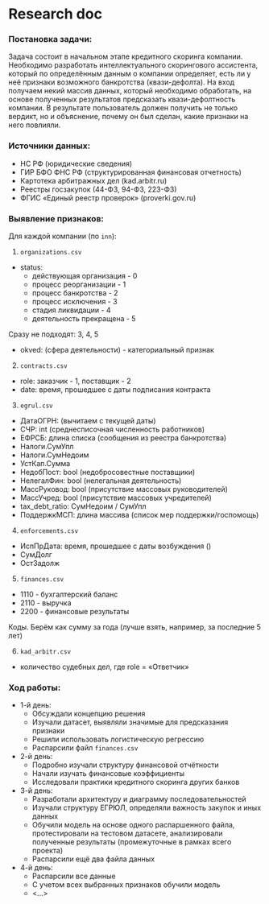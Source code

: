 # Research doc

### Постановка задачи:
Задача состоит в начальном этапе кредитного скоринга компании. Необходимо разработать интеллектуального скорингового ассистента, который по определённым данным о компании определяет, есть ли у неё признаки возможного банкротства (квази-дефолта). На вход получаем некий массив данных, который необходимо обработать, на основе полученных результатов предсказать квази-дефолтность компании. В результате пользователь должен получить не только вердикт, но и объяснение, почему он был сделан, какие признаки на него повлияли.

### Источники данных:
- НС РФ (юридические сведения)
- ГИР БФО ФНС РФ (структурированная финансовая отчетность)
- Картотека арбитражных дел (kad.arbitr.ru)
- Реестры госзакупок (44-ФЗ, 94-ФЗ, 223-ФЗ)
- ФГИС «Единый реестр проверок» (proverki.gov.ru)

### Выявление признаков:
Для каждой компании (по ```inn```):
1. ```organizations.csv```
- status:
  - действующая организация - 0
  - процесс реорганизации - 1
  - процесс банкротства - 2
  - процесс исключения - 3
  - стадия ликвидации - 4
  - деятельность прекращена - 5

Сразу не подходят: 3, 4, 5
- okved: (сфера деятельности) - категориальный признак

2. ```contracts.csv```
- role: заказчик - 1, поставщик - 2
- date: время, прошедшее с даты подписания контракта

3.  ```egrul.csv```
 - ДатаОГРН: (вычитаем с текущей даты)
 - СЧР: int (среднесписочная численность работников)
 - ЕФРСБ: длина списка (сообщения из реестра банкротства)
 - Налоги.СумУпл
 - Налоги.СумНедоим
 - УстКап.Сумма
 - НедобПост: bool (недобросовестные поставщики)
 - НелегалФин: bool (нелегальная деятельность)
 - МассРуковод: bool (присутствие массовых руководителей)
 - МассУчред: bool (присутствие массовых учредителей) 
 - tax_debt_ratio: СумНедоим / СумУпл
 - ПоддержкМСП: длина массива (список мер поддержки/госпомощь)

4. ```enforcements.csv```
- ИспПрДата: время, прошедшее с даты возбуждения ()
- СумДолг
- ОстЗадолж

5.  ```finances.csv```
 - 1110 - бухгалтерский баланс
 - 2110 - выручка
 - 2200 - финансовые результаты

Коды. Берём как сумму за года (лучше взять, например, за последние 5 лет)

6. ```kad_arbitr.csv```
 - количество судебных дел, где role = «Ответчик»

### Ход работы:

- 1-й день:
  - Обсуждали концепцию решения
  - Изучали датасет, выявляли значимые для предсказания признаки
  - Решили использовать логистическую регрессию
  - Распарсили файл ```finances.csv```
- 2-й день:
  - Подробно изучали структуру финансовой отчётности
  - Начали изучать финансовые коэффициенты 
  - Исследовали практики кредитного скоринга других банков
- 3-й день:
  - Разработали архитектуру и диаграмму последовательностей
  - Изучали структуру ЕГРЮЛ, определяли важность закупок и иных данных
  - Обучили модель на основе одного распаршенного файла, протестировали на тестовом датасете, анализировали полученные результаты (промежуточные в рамках всего проекта)
  - Распарсили ещё два файла данных
- 4-й день:
  - Распарсили все данные
  - С учетом всех выбранных признаков обучили модель
  - <...>
